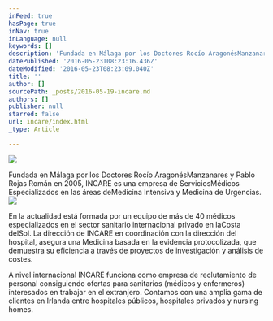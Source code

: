```yaml
---
inFeed: true
hasPage: true
inNav: true
inLanguage: null
keywords: []
description: 'Fundada en Málaga por los Doctores Rocío AragonésManzanares y Pablo Rojas Román en 2005, INCARE es una empresa de ServiciosMédicos Especializados en las áreas deMedicina Intensiva y Medicina de Urgencias.'
datePublished: '2016-05-23T08:23:16.436Z'
dateModified: '2016-05-23T08:23:09.040Z'
title: ''
author: []
sourcePath: _posts/2016-05-19-incare.md
authors: []
publisher: null
starred: false
url: incare/index.html
_type: Article

---
```

![](https://the-grid-user-content.s3-us-west-2.amazonaws.com/bc3a5476-a0a1-4072-ad10-7bd9a1fb1d64.png)

Fundada en Málaga por los Doctores Rocío AragonésManzanares y Pablo Rojas Román en 2005, INCARE es una empresa de ServiciosMédicos Especializados en las áreas deMedicina Intensiva y Medicina de Urgencias.
![](https://the-grid-user-content.s3-us-west-2.amazonaws.com/427c853e-2a54-4e00-af09-71063313f4ef.jpg)

En la actualidad está formada por un equipo de más de 40 médicos especializados en el sector sanitario internacional privado en laCosta delSol. La dirección de INCARE en coordinación con la dirección del hospital, asegura una Medicina basada en la evidencia protocolizada, que demuestra su eficiencia a través de proyectos de investigación y análisis de costes.

A nivel internacional INCARE funciona como empresa de reclutamiento de personal consiguiendo ofertas para sanitarios (médicos y enfermeros) interesados en trabajar en el extranjero. Contamos con una amplia gama de clientes en Irlanda entre hospitales públicos, hospitales privados y nursing homes.